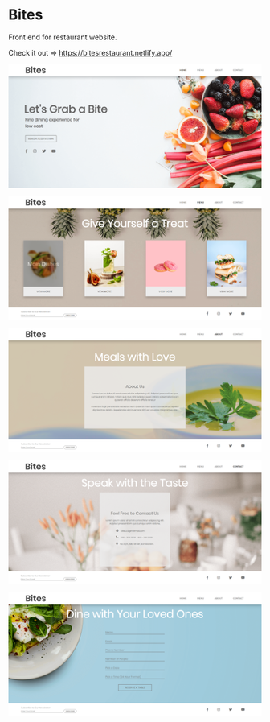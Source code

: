 # Bites

Front end for restaurant website.

Check it out => https://bitesrestaurant.netlify.app/

![](./previews/landing.png)


![](./previews/menu.png)


![](./previews/about.png)


![](./previews/contact.png)


![](./previews/reservation.png)
